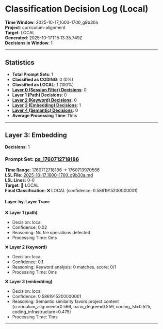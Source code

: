 # Classification Decision Log (Local)

**Time Window**: 2025-10-17_1600-1700_g9b30a<br>
**Project**: curriculum-alignment<br>
**Target**: LOCAL<br>
**Generated**: 2025-10-17T15:13:35.749Z<br>
**Decisions in Window**: 1

---

## Statistics

- **Total Prompt Sets**: 1
- **Classified as CODING**: 0 (0%)
- **Classified as LOCAL**: 1 (100%)
- **[Layer 0 (Session Filter) Decisions](#layer-0-session-filter)**: 0
- **[Layer 1 (Path) Decisions](#layer-1-path)**: 0
- **[Layer 2 (Keyword) Decisions](#layer-2-keyword)**: 0
- **[Layer 3 (Embedding) Decisions](#layer-3-embedding)**: 1
- **[Layer 4 (Semantic) Decisions](#layer-4-semantic)**: 0
- **Average Processing Time**: 11ms

---

## Layer 3: Embedding

**Decisions**: 1

### Prompt Set: [ps_1760712718186](../../history/2025-10-17_1600-1700_g9b30a.md#ps_1760712718186)

**Time Range**: 1760712718186 → 1760713970566<br>
**LSL File**: [2025-10-17_1600-1700_g9b30a.md](../../history/2025-10-17_1600-1700_g9b30a.md#ps_1760712718186)<br>
**LSL Lines**: 0-0<br>
**Target**: 📍 LOCAL<br>
**Final Classification**: ❌ LOCAL (confidence: 0.5861915200000001)

#### Layer-by-Layer Trace

❌ **Layer 1 (path)**
- Decision: local
- Confidence: 0.02
- Reasoning: No file operations detected
- Processing Time: 0ms

❌ **Layer 2 (keyword)**
- Decision: local
- Confidence: 0.1
- Reasoning: Keyword analysis: 0 matches, score: 0/1
- Processing Time: 0ms

❌ **Layer 3 (embedding)**
- Decision: local
- Confidence: 0.5861915200000001
- Reasoning: Semantic similarity favors project content (curriculum_alignment=0.566, nano_degree=0.559, coding_lsl=0.525, coding_infrastructure=0.475)
- Processing Time: 11ms

---

